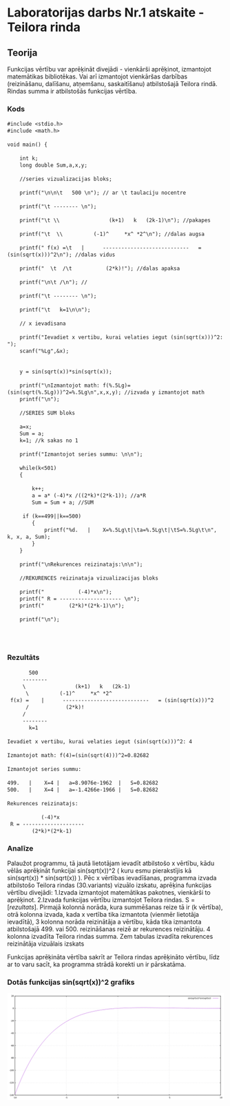 <!-- https://help.github.com/en/github/writing-on-github/basic-writing-and-formatting-syntax -->
# Laboratorijas darbs Nr.1 atskaite - Teilora rinda

## Teorija

Funkcijas vērtību var aprēķināt divejādi - vienkārši aprēķinot, izmantojot matemātikas bibliotēkas. Vai arī izmantojot vienkāršas darbības (reizināšanu, dalīšanu, atņemšanu, saskaitīšanu) atbilstošajā Teilora rindā. Rindas summa ir atbilstošās funkcijas vērtība.

### Kods
```
#include <stdio.h>
#include <math.h>

void main() {

	int k;
	long double Sum,a,x,y;

	//series vizualizacijas bloks;

	printf("\n\n\t   500 \n"); // ar \t taulaciju nocentre

	printf("\t -------- \n");

	printf("\t \\                (k+1)   k   (2k-1)\n"); //pakapes

	printf("\t  \\          (-1)^     *x^ *2^\n"); //dalas augsa

	printf(" f(x) =\t   |      ----------------------------   = (sin(sqrt(x)))^2\n"); //dalas vidus

	printf("  \t  /\t           (2*k)!"); //dalas apaksa

	printf("\n\t /\n"); //

	printf("\t -------- \n");

	printf("\t   k=1\n\n");

	// x ievadisana
	
	printf("Ievadiet x vertibu, kurai velaties iegut (sin(sqrt(x)))^2: ");
	scanf("%Lg",&x);


	y = sin(sqrt(x))*sin(sqrt(x));

	printf("\nIzmantojot math: f(%.5Lg)=(sin(sqrt(%.5Lg)))^2=%.5Lg\n",x,x,y); //izvada y izmantojot math
	printf("\n");

	//SERIES SUM bloks

	a=x;
	Sum = a;
	k=1; //k sakas no 1

	printf("Izmantojot series summu: \n\n");

	while(k<501)
	{

		k++;
		a = a* (-4)*x /((2*k)*(2*k-1)); //a*R
		Sum = Sum + a; //SUM

	 if (k==499||k==500)
		{
	 		printf("%d.   |    X=%.5Lg\t|\ta=%.5Lg\t|\tS=%.5Lg\t\n", k, x, a, Sum);
		}
	}
	
	printf("\nRekurences reizinatajs:\n\n");

	//REKURENCES reizinataja vizualizacijas bloks

	printf("           (-4)*x\n");
	printf(" R = -------------------- \n");
	printf("        (2*k)*(2*k-1)\n");

	printf("\n");

 


``` 

### Rezultāts
```
	   500 
	 -------- 
	 \                (k+1)   k   (2k-1)
	  \          (-1)^     *x^ *2^
 f(x) =	   |      ----------------------------   = (sin(sqrt(x)))^2
	  /	           (2*k)!
	 /
	 -------- 
	   k=1

Ievadiet x vertibu, kurai velaties iegut (sin(sqrt(x)))^2: 4

Izmantojot math: f(4)=(sin(sqrt(4)))^2=0.82682

Izmantojot series summu: 

499.   |    X=4	|	a=8.9076e-1962	|	S=0.82682	
500.   |    X=4	|	a=-1.4266e-1966	|	S=0.82682	

Rekurences reizinatajs:

           (-4)*x
 R = -------------------- 
        (2*k)*(2*k-1)

```

### Analīze

Palaužot programmu, tā jautā lietotājam ievadīt atbilstošo x vērtību, kādu vēlās aprēķināt funkcijai sin(sqrt(x))^2 ( kuru esmu pierakstījis kā sin(sqrt(x)) * sin(sqrt(x)) ). Pēc x vērtības ievadīšanas, programma izvada atbilstošo Teilora rindas (30.variants) vizuālo izskatu, aprēķina funkcijas vērtību divejādi: 
1.Izvada izmantojot matemātikas pakotnes, vienkārši to aprēķinot.
2.Izvada funkcijas vērtību izmantojot Teilora rindas. S = [*rezultats*]. Pirmajā kolonnā norāda, kura summēšanas reize tā ir (k vērtība), otrā kolonna izvada, kada x vertība tika izmantota (vienmēr lietotāja ievadītā), 3 kolonna norāda reizinātāja a vērtību, kāda tika izmantota atbilstošajā 499. vai 500. reizināšanas reizē ar rekurences reizinātāju. 4 kolonna izvadīta Teilora rindas summa.
Zem tabulas izvadīta rekurences reizinātāja vizuālais izskats

Funkcijas aprēķināta vērtība sakrīt ar Teilora rindas aprēķināto vērtību, līdz ar to varu sacīt, ka programma strādā korekti un ir pārskatāma.

### Dotās funkcijas sin(sqrt(x))^2 grafiks

![Funkcijas grafiks](https://github.com/DaButter/RTR105/blob/master/darbi/1ld_series/graph_image.png)
